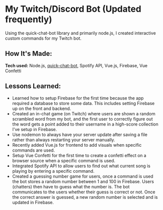 # My Twitch/Discord Bot (Updated frequently)
Using the quick-chat-bot library and primarily node.js, I created interactive custom commands for my Twitch bot.

## How It's Made:

**Tech used:** Node.js, [quick-chat-bot](https://www.npmjs.com/package/quick-chat-bot), Spotify API, Vue.js, Firebase, Vue Confetti

## Lessons Learned:
- Learned how to setup Firebase for the first time because the app required a database to store some data. This includes setting Firebase up on the front and backend. 
- Created an in-chat game (on Twitch) where users are shown a random scrambled word from my bot, and the first user to correctly figure out the word gets a point added to their username in a high-score collection I've setup in Firebase.
- Use nodemon to always have your server update after saving a file rather than always restarting your server manually.
- Recently added Vue.js for frontend to add visuals when specific commands are used. 
- Setup Vue Confetti for the first time to create a confetti effect on a browser source when a specific command is used.
- Integrated Spotify API to allow users to find out what current song is playing by entering a specific command.
- Created a guessing number game for users, once a command is used the bot stores a random number between 1 and 100 in Firebase. Users (chatters) then have to guess what the number is. The bot communicates to the users whether their guess is correct or not. Once the correct answer is guessed, a new random number is selected and is updated in Firebase.

